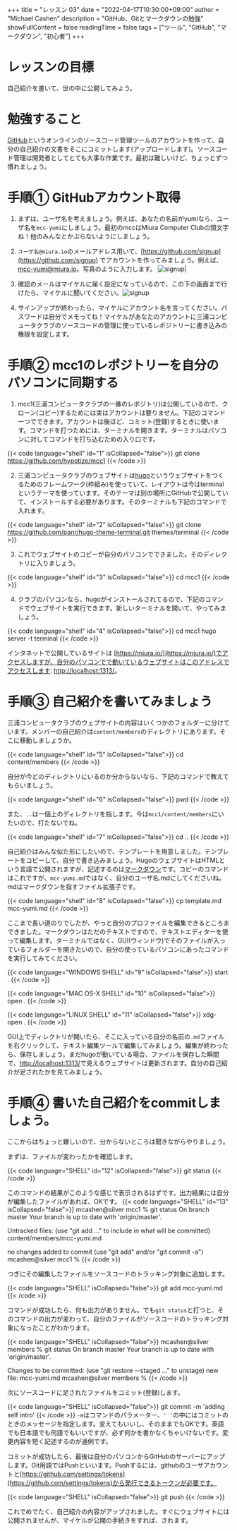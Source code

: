 +++
title = "レッスン 03"
date = "2022-04-17T10:30:00+09:00"
author = "Michael Cashen"
description = "GitHub、Gitとマークダウンの勉強" 
showFullContent = false
readingTime = false
tags = ["ツール", "GitHub", "マークダウン", "初心者"]
+++

# レッスンの目標
自己紹介を書いて、世の中に公開してみよう。

# 勉強すること
[GitHub](https://github.com/)というオンラインのソースコード管理ツールのアカウントを作って、自分の自己紹介の文書をそこにコミットします(アップロードします)。ソースコード管理は開発者としてとても大事な作業です。最初は難しいけど、ちょっとずつ慣れましょう。

<!--more-->

# 手順①  GitHubアカウント取得
1. まずは、ユーザ名を考えましょう。例えば、あなたの名前がyumiなら、ユーザ名を`mcc-yumi`にしましょう。最初のmccはMiura Computer Clubの頭文字ね！他のみんなとかぶらないようにしましょう。

2. `ユーザ名@miura.io`のメールアドレス用いて、[https://github.com/signup](https://github.com/signup) でアカウントを作ってみましょう。例えば、mcc-yumi@miura.io。写真のように入力します。
![signup](/images/lesson3_githubsignup.png)|

3. 確認のメールはマイケルに届く設定になっているので、この下の画面まで行けたら、マイケルに聞いてください。![signup](/images/lesson3_launchcode.png)

4. サインアップが終わったら、マイケルにアカウント名を言ってください。パスワードは自分でメモってね！マイケルがあなたのアカウントに三浦コンピュータクラブのソースコードの管理に使っているレポジトリーに書き込みの権限を設定します。

# 手順②  mcc1のレポジトリーを自分のパソコンに同期する

1. mcc1(三浦コンピュータクラブの一番のレポジトリ)は公開しているので、クローン(コピー)するためには実はアカウントは要りません。下記のコマンド一つでできます。アカウントは後ほど、コミット(登録)するときに使います。コマンドを打つためには、ターミナルを開きます。ターミナルはパソコンに対してコマンドを打ち込むための入り口です。

{{< code language="shell" id="1" isCollapsed="false">}}
git clone https://github.com/hypotize/mcc1
{{< /code >}}

2. 三浦コンピュータクラブのウェブサイトは[hugo](https://gohugo.io/)というウェブサイトをつくるためのフレームワーク(枠組み)を使っていて、レイアウトは今はterminalというテーマを使っています。そのテーマは別の場所にGitHubで公開していて、インストールする必要があります。そのターミナルも下記のコマンドで入れます。

{{< code language="shell" id="2" isCollapsed="false">}}
git clone https://github.com/panr/hugo-theme-terminal.git themes/terminal
{{< /code >}}

3. これでウェブサイトのコピーが自分のパソコンでできました。そのディレクトリに入りましょう。

{{< code language="shell" id="3" isCollapsed="false">}}
cd mcc1
{{< /code >}}

4. クラブのパソコンなら、hugoがインストールされてるので、下記のコマンドでウェブサイトを実行できます。新しいターミナルを開いて、やってみましょう。

{{< code language="shell" id="4" isCollapsed="false">}}
cd mcc1
hugo server -t terminal
{{< /code >}}

インタネットで公開しているサイトは [https://miura.io/](https://miura.io/)でアクセスしますが、自分のパソコンでで動いているウェブサイトはこのアドレスでアクセスします: [http://localhost:1313/](http://localhost:1313/)。

# 手順③  自己紹介を書いてみましょう

三浦コンピュータクラブのウェブサイトの内容はいくつかのフォルダーに分けています。メンバーの自己紹介は`content/members`のディレクトリにあります。そこに移動しましょうか。

{{< code language="shell" id="5" isCollapsed="false">}}
cd content/members
{{< /code >}}

自分が今どのディレクトリにいるのか分からないなら、下記のコマンドで教えてもらいましょう。

{{< code language="shell" id="6" isCollapsed="false">}}
pwd
{{< /code >}}

また、`..`は一個上のディレクトリを指します。今は`mcc1/content/members`にいたいので、打たないでね。

{{< code language="shell" id="7" isCollapsed="false">}}
cd ..
{{< /code >}}

自己紹介はみんな似た形にしたいので、テンプレートを用意しました。テンプレートをコピーして、自分で書き込みましょう。HugoのウェブサイトはHTMLという言語で公開されますが、記述するのは[マークダウン](https://ja.wikipedia.org/wiki/Markdownン)です。コピーのコマンドはこれですが、`mcc-yumi.md`ではなく、自分のユーザ名.mdにしてくださいね。mdはマークダウンを指すファイル拡張子です。

{{< code language="shell" id="8" isCollapsed="false">}}
cp template.md mcc-yumi.md
{{< /code >}}

ここまで長い道のりでしたが、やっと自分のプロファイルを編集できるところまできました。マークダウンはただのテキストですので、テキストエディターを使って編集します。ターミナルではなく、GUI(ウィンドウ)でそのファイルが入っているフォルダーを開きたいので、自分の使っているパソコンにあったコマンドを実行してみてください。

{{< code language="WINDOWS SHELL" id="9" isCollapsed="false">}}
start .
{{< /code >}}

{{< code language="MAC OS-X SHELL" id="10" isCollapsed="false">}}
open  .
{{< /code >}}

{{< code language="LINUX SHELL" id="11" isCollapsed="false">}}
xdg-open .
{{< /code >}}

GUI上でディレクトリが開いたら、そこに入っている自分の名前の`.md`ファイルを右クリックして、テキスト編集ツールで編集してみましょう。編集が終わったら、保存しましょう。まだhugoが動いている場合、ファイルを保存した瞬間で、[http://localhost:1313/](http://localhost:1313/)で見えるウェブサイトは更新されます。自分の自己紹介が足されたかを見てみましょう。

# 手順④  書いた自己紹介をcommitしましょう。

ここからはちょっと難しいので、分からないところは聞きながらやりましょう。

まずは、ファイルが変わったかを確認します。

{{< code language="SHELL" id="12" isCollapsed="false">}}
git status
{{< /code >}}

このコマンドの結果がこのような感じで表示されるはずです。出力結果には自分が編集したファイルがあれば、OKです。
{{< code language="SHELL" id="13" isCollapsed="false">}}
mcashen@silver mcc1 % git status
On branch master
Your branch is up to date with 'origin/master'.

Untracked files:
  (use "git add <file>..." to include in what will be committed)
	content/members/mcc-yumi.md

no changes added to commit (use "git add" and/or "git commit -a")
mcashen@silver mcc1 %
{{< /code >}}

つぎにその編集したファイルをソースコードのトラッキング対象に追加します。

{{< code language="SHELL" isCollapsed="false">}}
git add mcc-yumi.md
{{< /code >}}

コマンドが成功したら、何も出力がありません。でも`git status`と打つと、そのコマンドの出力が変わって、自分のファイルがソースコードのトラッキング対象になったことがわかります。

{{< code language="SHELL" isCollapsed="false">}}
mcashen@silver members % git status
On branch master
Your branch is up to date with 'origin/master'.

Changes to be committed:
  (use "git restore --staged <file>..." to unstage)
	new file:   mcc-yumi.md
mcashen@silver members %
{{< /code >}}

次にソースコードに足されたファイルをコミット(登録)します。

{{< code language="SHELL" isCollapsed="false">}}
git commit -m 'adding self intro'
{{< /code >}}
`-m`はコマンドのパラメーター、`' '`の中にはコミットのときのメッセージを指定します。変えてもいいし、そのままでもOKです。英語でも日本語でも何語でもいいですが、必ず何かを書かなくちゃいけないです。変更内容を短く記述するのが通例です。

コミットが成功したら、最後は自分のパソコンからGitHubのサーバーにアップします。Git用語ではPushといいます。Pushするには、githubのユーザアカウントと[https://github.com/settings/tokens](https://github.com/settings/tokens)から発行できるトークンが必要です。

{{< code language="SHELL" isCollapsed="false">}}
git push
{{< /code >}}

これでめでたく、自己紹介の内容がアップされました。すぐにウェブサイトには公開されませんが、マイケルが公開の手続きをすれば、されます。
